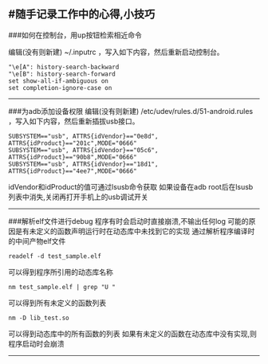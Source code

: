 #随手记录工作中的心得,小技巧
---
###如何在控制台，用up按钮检索相近命令

编辑(没有则新建) ~/.inputrc ，写入如下内容，然后重新启动控制台。
```
"\e[A": history-search-backward
"\e[B": history-search-forward
set show-all-if-ambiguous on
set completion-ignore-case on
```
---

###为adb添加设备权限
编辑(没有则新建) /etc/udev/rules.d/51-android.rules ，写入如下内容，然后重新插拔usb接口。
```
SUBSYSTEM=="usb", ATTRS{idVendor}=="0e8d", ATTRS{idProduct}=="201c",MODE="0666"
SUBSYSTEM=="usb", ATTRS{idVendor}=="05c6", ATTRS{idProduct}=="90b8",MODE="0666"
SUBSYSTEM=="usb", ATTRS{idVendor}=="18d1", ATTRS{idProduct}=="4ee7",MODE="0666"
```
idVendor和idProduct的值可通过lsusb命令获取
如果设备在adb root后在lsusb列表中消失,关闭再打开手机上的usb调试开关

---

###解析elf文件进行debug
程序有时会启动时直接崩溃,不输出任何log
可能的原因是有未定义的函数声明运行时在动态库中未找到它的实现
通过解析程序编译时的中间产物elf文件
```
readelf -d test_sample.elf
```
可以得到程序所引用的动态库名称
```
nm test_sample.elf | grep "U "
```
可以得到所有未定义的函数列表
```
nm -D lib_test.so
```
可以得到动态库中的所有函数的列表
如果有未定义的函数在动态库中没有实现,则程序启动时会崩溃

---
